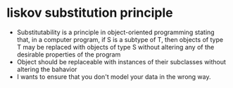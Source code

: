 ﻿# liskov substitution principle
- Substitutability is a principle in object-oriented programming stating that, in a computer program, if S is a subtype of T, then objects of type T may be replaced with objects of type S without altering any of the desirable properties of the program
- Object should be replaceable with instances of their subclasses without altering the bahavior
- I wants to ensure that you don't model your data in the wrong way.
